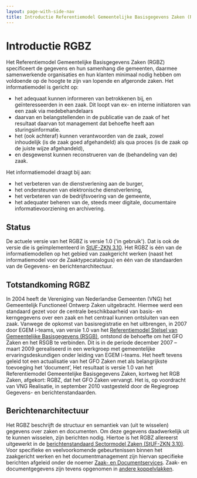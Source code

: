 ```yaml
---
layout: page-with-side-nav
title: Introductie Referentiemodel Gemeentelijke Basisgegevens Zaken (RGBZ)
---
```


# Introductie RGBZ

Het Referentiemodel Gemeentelijke Basisgegevens Zaken (RGBZ) specificeert de gegevens en hun samenhang die gemeenten, daarmee samenwerkende organisaties en hun klanten minimaal nodig hebben 
om voldoende op de hoogte te zijn van lopende en afgeronde zaken. Het informatiemodel is gericht op:

* het adequaat kunnen informeren van betrokkenen bij, en geïnteresseerden in een zaak. Dit loopt van ex- en interne initiatoren van een zaak via medebehandelaars
* daarvan en belangstellenden in de publicatie van de zaak of het resultaat daarvan tot management dat behoefte heeft aan sturingsinformatie.
* het (ook achteraf) kunnen verantwoorden van de zaak, zowel inhoudelijk (is de zaak goed afgehandeld) als qua proces (is de zaak op de juiste wijze afgehandeld),
* en desgewenst kunnen reconstrueren van de (behandeling van de) zaak.

Het informatiemodel draagt bij aan:

* het verbeteren van de dienstverlening aan de burger,
* het ondersteunen van elektronische dienstverlening,
* het verbeteren van de bedrijfsvoering van de gemeente,
* het adequater beheren van de, steeds meer digitale, documentaire informatievoorziening en archivering.

## Status
De actuele versie van het RGBZ is versie 1.0 ('in gebruik'). Dat is ook de versie die is geïmplementeerd in [StUF-ZKN 3.10](https://vng-realisatie.github.io/StUF-ZKN/). 
Het RGBZ is één van de informatiemodellen op het gebied van zaakgericht werken (naast het informatiemodel voor de Zaaktypecatalogus) en één van de standaarden van de 
Gegevens- en berichtenarchitectuur.

## Totstandkoming RGBZ
In 2004 heeft de Vereniging van Nederlandse Gemeenten (VNG) het Gemeentelijk Functioneel Ontwerp Zaken uitgebracht. Hiermee werd een standaard gezet voor de centrale 
beschikbaarheid van basis- en kerngegevens over een zaak en het centraal kunnen ontsluiten van een zaak. Vanwege de opkomst van basisregistratie en het uitbrengen, 
in 2007 door EGEM i-teams, van versie 1.0 van het [Referentiemodel Stelsel van Gemeentelijke Basisgegevens (RSGB)](https://vng-realisatie.github.io/RSGB/), ontstond 
de behoefte om het GFO Zaken en het RSGB te verbinden. Dit is in de periode december 2007 – maart 2009 gerealiseerd in een werkgroep met gemeentelijke ervaringsdeskundigen 
onder leiding van EGEM i-teams. Het heeft tevens geleid tot een actualisatie van het GFO Zaken met als belangrijkste toevoeging het ‘document’, Het resultaat is versie 
1.0 van het Referentiemodel Gemeentelijke Basisgegevens Zaken, kortweg het RGB Zaken, afgekort: RGBZ, dat het GFO Zaken vervangt. Het is, op voordracht van VNG Realisatie, 
in september 2010 vastgesteld door de Regiegroep Gegevens- en berichtenstandaarden.

<!-- Wat doen we met deze paragraaf? Wordt er nog wel doorontwikkeld? 2.0 is aangepast aan RSGB 3.0 die volgens nooit goedgekeurd dus op zijn minst opmerkelijk dat RGBZ 2.0 
dat daarop gebaseerd is al wel is goedgekeurd.

## Doorontwikkeling RGBZ
Bij het uitbrengen van versie 1.0 van het RGBZ was het zaakgericht werken bij gemeenten in opkomst. Inmiddels is dit gemeengoed, ook bij andere 
overheden. Dat leidt tot voortschrijdend inzicht over de zaakgerichte informatievoorziening en tot de behoefte aan verbetering en uitbreiding van het RGBZ.
De 2.0-versie gaat hierin voorzien. Deze is op 4 december 2014 goedgekeurd door de Regiegroep. Inmiddels is deze versie aangepast op TMLO (metadata t.b.v. archivering), 
Selectielljst (archivering) en versie 3.0 van het RSGB; afronding is nog gaande. Vaststelling, en daarmee het verkrijgen van de status 'in gebruik', vindt plaats gelijktijdig 
met het vaststellen van het eerste hiervan afgeleide koppelvlak, naar verwachting in 2019. 

## Vragen en wijzigingen
Vragen over het RGBZ, vermeende fouten en initiatieven voor verbetering of uitbreiding van het RGBZ behandelen we op het Discussieplatform RGBZ. Aanpassing en uitbreiding wordt 
begeleid door de Expertgroep Informatiemodellen.

Informatie over het gebruik van het RGBZ behandelen we bij het thema Zaakgericht werken. Onder meer is daar de mapping vermeld van het TMLO (Toepassingsprofiel Metadatering Lokale 
Overheden) op het RGBZ en ImZTC met het oog op het metadateren van zaken en bijbehorende documenten.

Ideeen voor verbetering van deze pagina kunt u plaatsen onder 'Overleg', links bovenaan. -->

## Berichtenarchitectuur
Het RGBZ beschrijft de structuur en semantiek van (uit te wisselen) gegevens over zaken en documenten. Om deze gegevens daadwerkelijk uit te kunnen wisselen, zijn berichten nodig. 
Hiertoe is het RGBZ allereerst uitgewerkt in de [berichtenstandaard Sectormodel Zaken (StUF-ZKN 3.10)](https://vng-realisatie.github.io/StUF-ZKN/). Voor specifieke en veelvoorkomende 
gebeurtenissen binnen het zaakgericht werken en het documentmanagement zijn hiervan specifieke berichten afgeleid onder de noemer 
[Zaak- en Documentservices](https://vng-realisatie.github.io/Zaak-en-Documentservices/). Zaak- en documentgegevens zijn tevens opgenomen in 
[andere koppelvlakken](https://vng-realisatie.github.io/Standaarden/Zaken-en-documenten).

